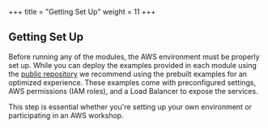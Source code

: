 +++
title = "Getting Set Up"
weight = 11
+++

## Getting Set Up
Before running any of the modules, the AWS environment must be properly set up. While you can deploy the examples provided in each module using the [public repository](https://github.com/opea-project/GenAIExamples/tree/main/ChatQnA) we recommend using the prebuilt examples for an optimized experience. These examples come with preconfigured settings, AWS permissions (IAM roles), and a Load Balancer to expose the services.

This step is essential whether you're setting up your own environment or participating in an AWS workshop.